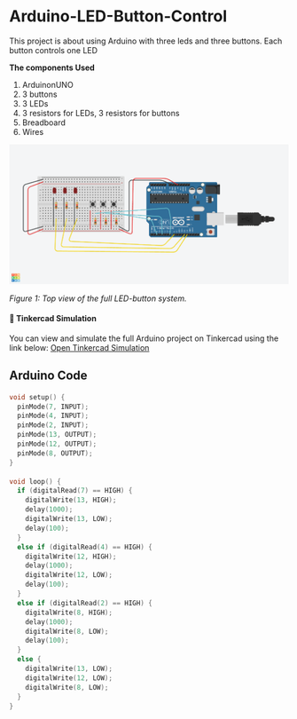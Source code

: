 # Arduino-LED-Button-Control
This project is about using Arduino with three leds and three buttons. 
Each button controls one LED 

**The components Used**
1. ArduinonUNO
2. 3 buttons
3. 3 LEDs
4. 3  resistors for LEDs, 3  resistors for buttons
5. Breadboard
6. Wires

![Demo Image](arduino_project.png)

*Figure 1: Top view of the full LED-button system.*


#### 🧪 Tinkercad Simulation

You can view and simulate the full Arduino project on Tinkercad using the link below:
[Open Tinkercad Simulation](https://www.tinkercad.com/things/4nhmCCRaghk-arduinoproject)

## Arduino Code

```cpp
void setup() {
  pinMode(7, INPUT);
  pinMode(4, INPUT);
  pinMode(2, INPUT);
  pinMode(13, OUTPUT);
  pinMode(12, OUTPUT);
  pinMode(8, OUTPUT);
}

void loop() {
  if (digitalRead(7) == HIGH) {
    digitalWrite(13, HIGH);
    delay(1000);
    digitalWrite(13, LOW);
    delay(100);
  } 
  else if (digitalRead(4) == HIGH) {
    digitalWrite(12, HIGH);
    delay(1000);
    digitalWrite(12, LOW);
    delay(100);
  } 
  else if (digitalRead(2) == HIGH) {
    digitalWrite(8, HIGH);
    delay(1000);
    digitalWrite(8, LOW);
    delay(100);
  } 
  else {
    digitalWrite(13, LOW);
    digitalWrite(12, LOW);
    digitalWrite(8, LOW);
  }
}
